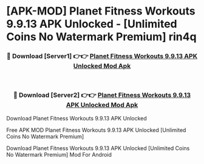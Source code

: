 # [APK-MOD] Planet Fitness Workouts 9.9.13 APK Unlocked - [Unlimited Coins No Watermark Premium] rin4q



<div align="center">
<h3>🔴 Download [Server1] 👉👉 <a href="https://momento.my/?title=Planet_Fitness_Workouts_9.9.13_APK_Unlocked">Planet Fitness Workouts 9.9.13 APK Unlocked Mod Apk</a></h3><br>

<h3>🔴 Download [Server2] 👉👉 <a href="https://momento.my/?title=Planet_Fitness_Workouts_9.9.13_APK_Unlocked">Planet Fitness Workouts 9.9.13 APK Unlocked Mod Apk</a></h3>
</div>



Download Planet Fitness Workouts 9.9.13 APK Unlocked 

Free APK MOD Planet Fitness Workouts 9.9.13 APK Unlocked [Unlimited Coins No Watermark Premium]

Download Planet Fitness Workouts 9.9.13 APK Unlocked [Unlimited Coins No Watermark Premium] Mod For Android
